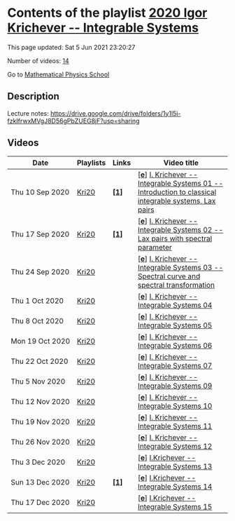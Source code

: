 # Contents of the playlist [2020 Igor Krichever -- Integrable Systems](https://www.youtube.com/playlist?list=PLLGkFbxve672AOMaYwSTrqFRBc00ZnQmb)

This page updated: Sat 5 Jun 2021 23:20:27

Number of videos: [14](#videos)

Go to [Mathematical Physics School](../README.md)

## Description

Lecture notes: <https://drive.google.com/drive/folders/1y1l5i-fzkIfrwxMVgJ8D56gPbZUEG8jF?usp=sharing>

## Videos

|Date|Playlists|Links|Video title|
|---|---|---|---|
| Thu&nbsp;10&nbsp;Sep&nbsp;2020 | [Kri20](../playlists/Kri20 "2020 Igor Krichever -- Integrable Systems") | [**[1]**](https://drive.google.com/drive/folders/1y1l5i-fzkIfrwxMVgJ8D56gPbZUEG8jF?usp=sharing) | [[**e**](https://studio.youtube.com/video/lXeZy9sHgr4/edit "Edit")] [I. Krichever -- Integrable Systems 01 -- Introduction to classical integrable systems, Lax pairs](https://www.youtube.com/watch?v=lXeZy9sHgr4&list=PLLGkFbxve672AOMaYwSTrqFRBc00ZnQmb "Lecture notes: https://drive.google.com/drive/folders/1y1l5i-fzkIfrwxMVgJ8D56gPbZUEG8jF?usp=sharing") |
| Thu&nbsp;17&nbsp;Sep&nbsp;2020 | [Kri20](../playlists/Kri20 "2020 Igor Krichever -- Integrable Systems") | [**[1]**](https://drive.google.com/drive/folders/1y1l5i-fzkIfrwxMVgJ8D56gPbZUEG8jF?usp=sharing) | [[**e**](https://studio.youtube.com/video/5vqotLk_ei4/edit "Edit")] [I. Krichever -- Integrable Systems 02 -- Lax pairs with spectral parameter](https://www.youtube.com/watch?v=5vqotLk_ei4&list=PLLGkFbxve672AOMaYwSTrqFRBc00ZnQmb "Lecture notes: https://drive.google.com/drive/folders/1y1l5i-fzkIfrwxMVgJ8D56gPbZUEG8jF?usp=sharing") |
| Thu&nbsp;24&nbsp;Sep&nbsp;2020 | [Kri20](../playlists/Kri20 "2020 Igor Krichever -- Integrable Systems") |  | [[**e**](https://studio.youtube.com/video/V6aVvtdEStk/edit "Edit")] [I. Krichever -- Integrable Systems 03 -- Spectral curve and spectral transformation](https://www.youtube.com/watch?v=V6aVvtdEStk&list=PLLGkFbxve672AOMaYwSTrqFRBc00ZnQmb) |
| Thu&nbsp;1&nbsp;Oct&nbsp;2020 | [Kri20](../playlists/Kri20 "2020 Igor Krichever -- Integrable Systems") |  | [[**e**](https://studio.youtube.com/video/jPkGvAYGeos/edit "Edit")] [I. Krichever -- Integrable Systems 04](https://www.youtube.com/watch?v=jPkGvAYGeos&list=PLLGkFbxve672AOMaYwSTrqFRBc00ZnQmb) |
| Thu&nbsp;8&nbsp;Oct&nbsp;2020 | [Kri20](../playlists/Kri20 "2020 Igor Krichever -- Integrable Systems") |  | [[**e**](https://studio.youtube.com/video/H-2dxHSOhSM/edit "Edit")] [I. Krichever -- Integrable Systems 05](https://www.youtube.com/watch?v=H-2dxHSOhSM&list=PLLGkFbxve672AOMaYwSTrqFRBc00ZnQmb) |
| Mon&nbsp;19&nbsp;Oct&nbsp;2020 | [Kri20](../playlists/Kri20 "2020 Igor Krichever -- Integrable Systems") |  | [[**e**](https://studio.youtube.com/video/mH8EzvJQZNk/edit "Edit")] [I. Krichever -- Integrable Systems 06](https://www.youtube.com/watch?v=mH8EzvJQZNk&list=PLLGkFbxve672AOMaYwSTrqFRBc00ZnQmb) |
| Thu&nbsp;22&nbsp;Oct&nbsp;2020 | [Kri20](../playlists/Kri20 "2020 Igor Krichever -- Integrable Systems") |  | [[**e**](https://studio.youtube.com/video/fKxTyJ_cZt4/edit "Edit")] [I. Krichever -- Integrable Systems 07](https://www.youtube.com/watch?v=fKxTyJ_cZt4&list=PLLGkFbxve672AOMaYwSTrqFRBc00ZnQmb) |
| Thu&nbsp;5&nbsp;Nov&nbsp;2020 | [Kri20](../playlists/Kri20 "2020 Igor Krichever -- Integrable Systems") |  | [[**e**](https://studio.youtube.com/video/96DZVDkz-3s/edit "Edit")] [I. Krichever -- Integrable Systems 09](https://www.youtube.com/watch?v=96DZVDkz-3s&list=PLLGkFbxve672AOMaYwSTrqFRBc00ZnQmb) |
| Thu&nbsp;12&nbsp;Nov&nbsp;2020 | [Kri20](../playlists/Kri20 "2020 Igor Krichever -- Integrable Systems") |  | [[**e**](https://studio.youtube.com/video/F3jzyEsor3I/edit "Edit")] [I. Krichever -- Integrable Systems 10](https://www.youtube.com/watch?v=F3jzyEsor3I&list=PLLGkFbxve672AOMaYwSTrqFRBc00ZnQmb) |
| Thu&nbsp;19&nbsp;Nov&nbsp;2020 | [Kri20](../playlists/Kri20 "2020 Igor Krichever -- Integrable Systems") |  | [[**e**](https://studio.youtube.com/video/x_uesnXbuFY/edit "Edit")] [I. Krichever -- Integrable Systems 11](https://www.youtube.com/watch?v=x_uesnXbuFY&list=PLLGkFbxve672AOMaYwSTrqFRBc00ZnQmb) |
| Thu&nbsp;26&nbsp;Nov&nbsp;2020 | [Kri20](../playlists/Kri20 "2020 Igor Krichever -- Integrable Systems") |  | [[**e**](https://studio.youtube.com/video/OC487v1TX94/edit "Edit")] [I. Krichever -- Integrable Systems 12](https://www.youtube.com/watch?v=OC487v1TX94&list=PLLGkFbxve672AOMaYwSTrqFRBc00ZnQmb) |
| Thu&nbsp;3&nbsp;Dec&nbsp;2020 | [Kri20](../playlists/Kri20 "2020 Igor Krichever -- Integrable Systems") |  | [[**e**](https://studio.youtube.com/video/smvVkuzmk8U/edit "Edit")] [I.Krichever -- Integrable Systems 13](https://www.youtube.com/watch?v=smvVkuzmk8U&list=PLLGkFbxve672AOMaYwSTrqFRBc00ZnQmb) |
| Sun&nbsp;13&nbsp;Dec&nbsp;2020 | [Kri20](../playlists/Kri20 "2020 Igor Krichever -- Integrable Systems") | [**[1]**](https://drive.google.com/drive/u/2/folders/1y1l5i-fzkIfrwxMVgJ8D56gPbZUEG8jF?usp=sharing) | [[**e**](https://studio.youtube.com/video/oKUbJ40tVIg/edit "Edit")] [I.Krichever -- Integrable Systems 14](https://www.youtube.com/watch?v=oKUbJ40tVIg&list=PLLGkFbxve672AOMaYwSTrqFRBc00ZnQmb "Записки лекций: https://drive.google.com/drive/u/2/folders/1y1l5i-fzkIfrwxMVgJ8D56gPbZUEG8jF?usp=sharing") |
| Thu&nbsp;17&nbsp;Dec&nbsp;2020 | [Kri20](../playlists/Kri20 "2020 Igor Krichever -- Integrable Systems") |  | [[**e**](https://studio.youtube.com/video/XkNr-FbsdAs/edit "Edit")] [I.Krichever -- Integrable Systems 15](https://www.youtube.com/watch?v=XkNr-FbsdAs&list=PLLGkFbxve672AOMaYwSTrqFRBc00ZnQmb) |
